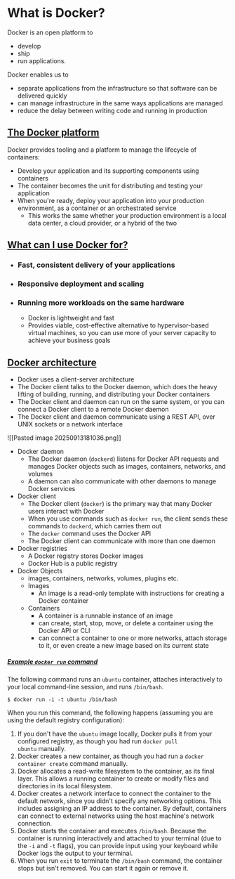 # What is Docker?
Docker is an open platform to
- develop
- ship
- run
applications.

Docker enables us to
- separate applications from the infrastructure so that software can be delivered quickly
- can manage infrastructure in the same ways applications are managed
- reduce the delay between writing code and running in production

## [The Docker platform](https://docs.docker.com/get-started/docker-overview/#the-docker-platform)
Docker provides tooling and a platform to manage the lifecycle of containers:
- Develop your application and its supporting components using containers
- The container becomes the unit for distributing and testing your application
- When you're ready, deploy your application into your production environment, as a container or an orchestrated service
	- This works the same whether your production environment is a local data center, a cloud provider, or a hybrid of the two

## [What can I use Docker for?](https://docs.docker.com/get-started/docker-overview/#what-can-i-use-docker-for)
- ### Fast, consistent delivery of your applications
- ### Responsive deployment and scaling
- ### Running more workloads on the same hardware
	- Docker is lightweight and fast
	- Provides viable, cost-effective alternative to hypervisor-based virtual machines, so you can use more of your server capacity to achieve your business goals

## [Docker architecture](https://docs.docker.com/get-started/docker-overview/#docker-architecture)
- Docker uses a client-server architecture
- The Docker client talks to the Docker daemon, which does the heavy lifting of building, running, and distributing your Docker containers
- The Docker client and daemon can run on the same system, or you can connect a Docker client to a remote Docker daemon
- The Docker client and daemon communicate using a REST API, over UNIX sockets or a network interface

![[Pasted image 20250913181036.png]]

- Docker daemon
	- The Docker daemon (`dockerd`) listens for Docker API requests and manages Docker objects such as images, containers, networks, and volumes
	- A daemon can also communicate with other daemons to manage Docker services
- Docker client
	- The Docker client (`docker`) is the primary way that many Docker users interact with Docker
	- When you use commands such as `docker run`, the client sends these commands to `dockerd`, which carries them out
	- The `docker` command uses the Docker API
	- The Docker client can communicate with more than one daemon
- Docker registries
	- A Docker registry stores Docker images
	- Docker Hub is a public registry
- Docker Objects
	- images, containers, networks, volumes, plugins etc. 
	- Images
		-  An image is a read-only template with instructions for creating a Docker container
	- Containers
		- A container is a runnable instance of an image
		- can create, start, stop, move, or delete a container using the Docker API or CLI
		- can connect a container to one or more networks, attach storage to it, or even create a new image based on its current state

##### [Example `docker run` command](https://docs.docker.com/get-started/docker-overview/#example-docker-run-command)
The following command runs an `ubuntu` container, attaches interactively to your local command-line session, and runs `/bin/bash`.
```
$ docker run -i -t ubuntu /bin/bash
```

When you run this command, the following happens (assuming you are using the default registry configuration):

1. If you don't have the `ubuntu` image locally, Docker pulls it from your configured registry, as though you had run `docker pull ubuntu` manually.
2. Docker creates a new container, as though you had run a `docker container create` command manually.
3. Docker allocates a read-write filesystem to the container, as its final layer. This allows a running container to create or modify files and directories in its local filesystem.
4. Docker creates a network interface to connect the container to the default network, since you didn't specify any networking options. This includes assigning an IP address to the container. By default, containers can connect to external networks using the host machine's network connection.
5. Docker starts the container and executes `/bin/bash`. Because the container is running interactively and attached to your terminal (due to the `-i` and `-t` flags), you can provide input using your keyboard while Docker logs the output to your terminal.
6. When you run `exit` to terminate the `/bin/bash` command, the container stops but isn't removed. You can start it again or remove it.